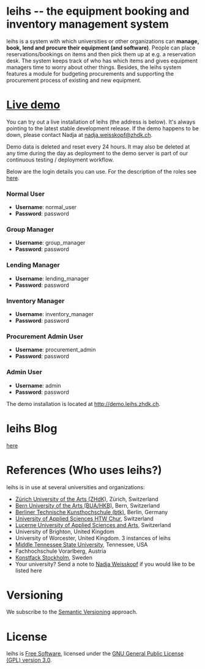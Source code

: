 # leihs -- the equipment booking and inventory management system

leihs is a system with which universities or other organizations can **manage, book, lend and procure their equipment (and software)**. People can place reservations/bookings on items and then pick them up at e.g. a reservation desk. The system keeps track of who has which items and gives equipment managers time to worry about other things. Besides, the leihs system features a module for budgeting procurements and supporting the procurement process of existing and new equipment.

# <a href="https://demo.leihs.zhdk.ch" target="_blank">Live demo</a>

You can try out a live installation of leihs (the address is below). It's always pointing to the latest stable development release. If the demo happens to be down, please contact Nadja at nadja.weisskopf@zhdk.ch.

Demo data is deleted and reset every 24 hours. It may also be deleted at any time during the day as deployment to the demo server is part of our continuous testing / deployment workflow.

Below are the login details you can use. For the description of the roles see [here](https://github.com/leihs/leihs/wiki/Roles).

### Normal User
* **Username**: normal_user
* **Password**: password

### Group Manager
* **Username**: group_manager
* **Password**: password

### Lending Manager
* **Username**: lending_manager
* **Password**: password

### Inventory Manager
* **Username**: inventory_manager
* **Password**: password

### Procurement Admin User
* **Username**: procurement_admin
* **Password**: password

### Admin User
* **Username**: admin
* **Password**: password

The demo installation is located at http://demo.leihs.zhdk.ch.

# leihs Blog

[here](https://blog.zhdk.ch/leihs)

# References (Who uses leihs?)

leihs is in use at several universities and organizations:

 * [Zürich University of the Arts (ZHdK)](http://www.zhdk.ch), Zürich, Switzerland
 * [Bern University of the Arts (BUA/HKB)](http://hkb.bfh.ch), Bern, Switzerland
 * [Berliner Technische Kunsthochschule (btk)](http://www.btk-fh.de/), Berlin, Germany
 * [University of Applied Sciences HTW Chur](http://www.fh-htwchur.ch), Switzerland
 * [Lucerne University of Applied Sciences and Arts](http://www.hslu.ch), Switzerland
 * University of Brighton, United Kingdom
 * University of Worcester, United Kingdom. 3 instances of leihs
 * [Middle Tennessee State University](http://www.mtsu.edu), Tennessee, USA
 * Fachhochschule Vorarlberg, Austria
 * [Konstfack Stockholm](http://www.konstfack.se), Sweden
 * Your university? Send a note to [Nadja Weisskopf](mailto:nadja.weisskopf@zhdk.ch) if you would like to be listed here

# Versioning

We subscribe to the [Semantic Versioning](http://semver.org/) approach.

# License

leihs is [Free Software](http://www.gnu.org/philosophy/free-sw.html), licensed under the [GNU General Public License (GPL) version 3.0](http://www.gnu.org/licenses/gpl-3.0.txt).
